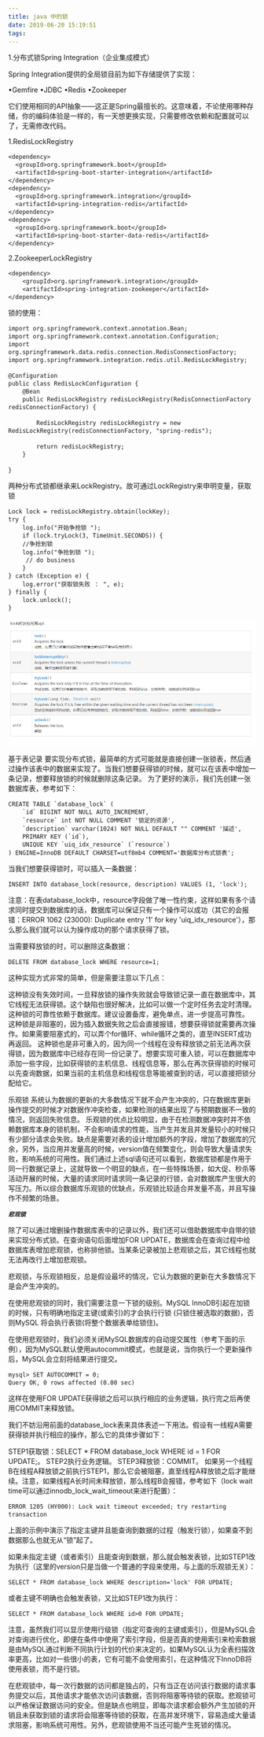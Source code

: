 ```yaml
---
title: java 中的锁
date: 2019-06-20 15:19:51
tags:
---
```

1.分布式锁Spring Integration（企业集成模式）

Spring Integration提供的全局锁目前为如下存储提供了实现：

•Gemfire
•JDBC
•Redis
•Zookeeper

它们使用相同的API抽象——这正是Spring最擅长的。这意味着，不论使用哪种存储，你的编码体验是一样的，有一天想更换实现，只需要修改依赖和配置就可以了，无需修改代码。

1.RedisLockRegistry

    <dependency>
      <groupId>org.springframework.boot</groupId>
      <artifactId>spring-boot-starter-integration</artifactId>
    </dependency>
    <dependency>
      <groupId>org.springframework.integration</groupId>
      <artifactId>spring-integration-redis</artifactId>
    </dependency>
    <dependency>
      <groupId>org.springframework.boot</groupId>
      <artifactId>spring-boot-starter-data-redis</artifactId>
    </dependency>

2.ZookeeperLockRegistry 

    <dependency>
        <groupId>org.springframework.integration</groupId>
        <artifactId>spring-integration-zookeeper</artifactId>
    </dependency>

锁的使用：


    import org.springframework.context.annotation.Bean;
    import org.springframework.context.annotation.Configuration;
    import org.springframework.data.redis.connection.RedisConnectionFactory;
    import org.springframework.integration.redis.util.RedisLockRegistry;
    
    @Configuration
    public class RedisLockConfiguration {
        @Bean
        public RedisLockRegistry redisLockRegistry(RedisConnectionFactory redisConnectionFactory) {
    
            RedisLockRegistry redisLockRegistry = new RedisLockRegistry(redisConnectionFactory, "spring-redis");
    
            return redisLockRegistry;
        }
    
    }

两种分布式锁都继承来LockRegistry。故可通过LockRegistry来申明变量，获取锁

    Lock lock = redisLockRegistry.obtain(lockKey);
    try {
        log.info("开始争抢锁 ");
        if (lock.tryLock(3, TimeUnit.SECONDS)) {
        //争抢到锁 
        log.info("争抢到锁 ");
         // do business
        }
    } catch (Exception e) {
        log.error("获取锁失败 ： ", e);
    } finally {
        lock.unlock();
    }

![api](java-中的锁\lock封装的常用api.png)


基于表记录
    要实现分布式锁，最简单的方式可能就是直接创建一张锁表，然后通过操作该表中的数据来实现了。当我们想要获得锁的时候，就可以在该表中增加一条记录，想要释放锁的时候就删除这条记录。
为了更好的演示，我们先创建一张数据库表，参考如下：

    CREATE TABLE `database_lock` (
        `id` BIGINT NOT NULL AUTO_INCREMENT,
        `resource` int NOT NULL COMMENT '锁定的资源',
        `description` varchar(1024) NOT NULL DEFAULT "" COMMENT '描述',
        PRIMARY KEY (`id`),
        UNIQUE KEY `uiq_idx_resource` (`resource`) 
    ) ENGINE=InnoDB DEFAULT CHARSET=utf8mb4 COMMENT='数据库分布式锁表';

当我们想要获得锁时，可以插入一条数据：
    
    INSERT INTO database_lock(resource, description) VALUES (1, 'lock');
    
注意：在表database_lock中，resource字段做了唯一性约束，这样如果有多个请求同时提交到数据库的话，数据库可以保证只有一个操作可以成功（其它的会报错：ERROR 1062 (23000): Duplicate entry '1' for key 'uiq_idx_resource'），那么那么我们就可以认为操作成功的那个请求获得了锁。

当需要释放锁的时，可以删除这条数据：

    DELETE FROM database_lock WHERE resource=1;

这种实现方式非常的简单，但是需要注意以下几点：

这种锁没有失效时间，一旦释放锁的操作失败就会导致锁记录一直在数据库中，其它线程无法获得锁。这个缺陷也很好解决，比如可以做一个定时任务去定时清理。
这种锁的可靠性依赖于数据库。建议设置备库，避免单点，进一步提高可靠性。
这种锁是非阻塞的，因为插入数据失败之后会直接报错，想要获得锁就需要再次操作。如果需要阻塞式的，可以弄个for循环、while循环之类的，直至INSERT成功再返回。
这种锁也是非可重入的，因为同一个线程在没有释放锁之前无法再次获得锁，因为数据库中已经存在同一份记录了。想要实现可重入锁，可以在数据库中添加一些字段，比如获得锁的主机信息、线程信息等，那么在再次获得锁的时候可以先查询数据，如果当前的主机信息和线程信息等能被查到的话，可以直接把锁分配给它。

乐观锁
    系统认为数据的更新的大多数情况下就不会产生冲突的，只在数据库更新操作提交的时候才对数据作冲突检查，如果检测的结果出现了与预期数据不一致的情况，则返回失败信息。
乐观锁的优点比较明显，由于在检测数据冲突时并不依赖数据库本身的锁机制，不会影响请求的性能，当产生并发且并发量较小的时候只有少部分请求会失败。缺点是需要对表的设计增加额外的字段，增加了数据库的冗余，另外，当应用并发量高的时候，version值在频繁变化，则会导致大量请求失败，影响系统的可用性。我们通过上述sql语句还可以看到，数据库锁都是作用于同一行数据记录上，这就导致一个明显的缺点，在一些特殊场景，如大促、秒杀等活动开展的时候，大量的请求同时请求同一条记录的行锁，会对数据库产生很大的写压力。所以综合数据库乐观锁的优缺点，乐观锁比较适合并发量不高，并且写操作不频繁的场景。


**_`悲观锁`_**

除了可以通过增删操作数据库表中的记录以外，我们还可以借助数据库中自带的锁来实现分布式锁。在查询语句后面增加FOR UPDATE，数据库会在查询过程中给数据库表增加悲观锁，也称排他锁。当某条记录被加上悲观锁之后，其它线程也就无法再改行上增加悲观锁。

悲观锁，与乐观锁相反，总是假设最坏的情况，它认为数据的更新在大多数情况下是会产生冲突的。

在使用悲观锁的同时，我们需要注意一下锁的级别。MySQL InnoDB引起在加锁的时候，只有明确地指定主键(或索引)的才会执行行锁 (只锁住被选取的数据)，否则MySQL 将会执行表锁(将整个数据表单给锁住)。

在使用悲观锁时，我们必须关闭MySQL数据库的自动提交属性（参考下面的示例），因为MySQL默认使用autocommit模式，也就是说，当你执行一个更新操作后，MySQL会立刻将结果进行提交。

    mysql> SET AUTOCOMMIT = 0;
    Query OK, 0 rows affected (0.00 sec)

这样在使用FOR UPDATE获得锁之后可以执行相应的业务逻辑，执行完之后再使用COMMIT来释放锁。

我们不妨沿用前面的database_lock表来具体表述一下用法。假设有一线程A需要获得锁并执行相应的操作，那么它的具体步骤如下：

STEP1获取锁：SELECT * FROM database_lock WHERE id = 1 FOR UPDATE;。
STEP2执行业务逻辑。
STEP3释放锁：COMMIT。
如果另一个线程B在线程A释放锁之前执行STEP1，那么它会被阻塞，直至线程A释放锁之后才能继续。注意，如果线程A长时间未释放锁，那么线程B会报错，参考如下（lock wait time可以通过innodb_lock_wait_timeout来进行配置）：

    ERROR 1205 (HY000): Lock wait timeout exceeded; try restarting transaction

上面的示例中演示了指定主键并且能查询到数据的过程（触发行锁），如果查不到数据那么也就无从“锁”起了。

如果未指定主键（或者索引）且能查询到数据，那么就会触发表锁，比如STEP1改为执行（这里的version只是当做一个普通的字段来使用，与上面的乐观锁无关）：

    SELECT * FROM database_lock WHERE description='lock' FOR UPDATE;

或者主键不明确也会触发表锁，又比如STEP1改为执行：

    SELECT * FROM database_lock WHERE id>0 FOR UPDATE;

注意，虽然我们可以显示使用行级锁（指定可查询的主键或索引），但是MySQL会对查询进行优化，即便在条件中使用了索引字段，但是否真的使用索引来检索数据是由MySQL通过判断不同执行计划的代价来决定的，如果MySQL认为全表扫描效率更高，比如对一些很小的表，它有可能不会使用索引，在这种情况下InnoDB将使用表锁，而不是行锁。

在悲观锁中，每一次行数据的访问都是独占的，只有当正在访问该行数据的请求事务提交以后，其他请求才能依次访问该数据，否则将阻塞等待锁的获取。悲观锁可以严格保证数据访问的安全。但是缺点也明显，即每次请求都会额外产生加锁的开销且未获取到锁的请求将会阻塞等待锁的获取，在高并发环境下，容易造成大量请求阻塞，影响系统可用性。另外，悲观锁使用不当还可能产生死锁的情况。

